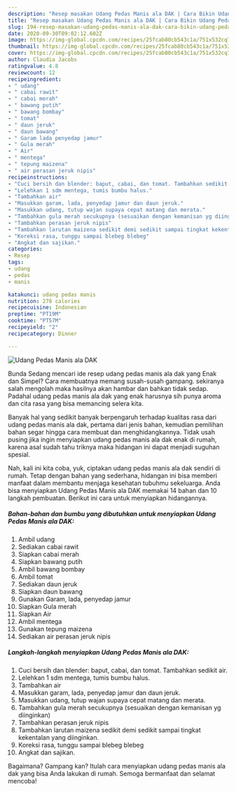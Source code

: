 ```yaml
---
description: "Resep masakan Udang Pedas Manis ala DAK | Cara Bikin Udang Pedas Manis ala DAK Yang Paling Enak"
title: "Resep masakan Udang Pedas Manis ala DAK | Cara Bikin Udang Pedas Manis ala DAK Yang Paling Enak"
slug: 194-resep-masakan-udang-pedas-manis-ala-dak-cara-bikin-udang-pedas-manis-ala-dak-yang-paling-enak
date: 2020-09-30T09:02:12.602Z
image: https://img-global.cpcdn.com/recipes/25fcab80cb543c1a/751x532cq70/udang-pedas-manis-ala-dak-foto-resep-utama.jpg
thumbnail: https://img-global.cpcdn.com/recipes/25fcab80cb543c1a/751x532cq70/udang-pedas-manis-ala-dak-foto-resep-utama.jpg
cover: https://img-global.cpcdn.com/recipes/25fcab80cb543c1a/751x532cq70/udang-pedas-manis-ala-dak-foto-resep-utama.jpg
author: Claudia Jacobs
ratingvalue: 4.8
reviewcount: 12
recipeingredient:
- " udang"
- " cabai rawit"
- " cabai merah"
- " bawang putih"
- " bawang bombay"
- " tomat"
- " daun jeruk"
- " daun bawang"
- " Garam lada penyedap jamur"
- " Gula merah"
- " Air"
- " mentega"
- " tepung maizena"
- " air perasan jeruk nipis"
recipeinstructions:
- "Cuci bersih dan blender: baput, cabai, dan tomat. Tambahkan sedikit air."
- "Lelehkan 1 sdm mentega, tumis bumbu halus."
- "Tambahkan air"
- "Masukkan garam, lada, penyedap jamur dan daun jeruk."
- "Masukkan udang, tutup wajan supaya cepat matang dan merata."
- "Tambahkan gula merah secukupnya (sesuaikan dengan kemanisan yg diinginkan)"
- "Tambahkan perasan jeruk nipis"
- "Tambahkan larutan maizena sedikit demi sedikit sampai tingkat kekentalan yang diinginkan."
- "Koreksi rasa, tunggu sampai blebeg blebeg"
- "Angkat dan sajikan."
categories:
- Resep
tags:
- udang
- pedas
- manis

katakunci: udang pedas manis 
nutrition: 278 calories
recipecuisine: Indonesian
preptime: "PT19M"
cooktime: "PT57M"
recipeyield: "2"
recipecategory: Dinner

---
```



![Udang Pedas Manis ala DAK](https://img-global.cpcdn.com/recipes/25fcab80cb543c1a/751x532cq70/udang-pedas-manis-ala-dak-foto-resep-utama.jpg)

Bunda Sedang mencari ide resep udang pedas manis ala dak yang Enak dan Simpel? Cara membuatnya memang susah-susah gampang. sekiranya salah mengolah maka hasilnya akan hambar dan bahkan tidak sedap. Padahal udang pedas manis ala dak yang enak harusnya sih punya aroma dan cita rasa yang bisa memancing selera kita.



Banyak hal yang sedikit banyak berpengaruh terhadap kualitas rasa dari udang pedas manis ala dak, pertama dari jenis bahan, kemudian pemilihan bahan segar hingga cara membuat dan menghidangkannya. Tidak usah pusing jika ingin menyiapkan udang pedas manis ala dak enak di rumah, karena asal sudah tahu triknya maka hidangan ini dapat menjadi suguhan spesial.


Nah, kali ini kita coba, yuk, ciptakan udang pedas manis ala dak sendiri di rumah. Tetap dengan bahan yang sederhana, hidangan ini bisa memberi manfaat dalam membantu menjaga kesehatan tubuhmu sekeluarga. Anda bisa menyiapkan Udang Pedas Manis ala DAK memakai 14 bahan dan 10 langkah pembuatan. Berikut ini cara untuk menyiapkan hidangannya.

<!--inarticleads1-->

##### Bahan-bahan dan bumbu yang dibutuhkan untuk menyiapkan Udang Pedas Manis ala DAK:

1. Ambil  udang
1. Sediakan  cabai rawit
1. Siapkan  cabai merah
1. Siapkan  bawang putih
1. Ambil  bawang bombay
1. Ambil  tomat
1. Sediakan  daun jeruk
1. Siapkan  daun bawang
1. Gunakan  Garam, lada, penyedap jamur
1. Siapkan  Gula merah
1. Siapkan  Air
1. Ambil  mentega
1. Gunakan  tepung maizena
1. Sediakan  air perasan jeruk nipis




<!--inarticleads2-->

##### Langkah-langkah menyiapkan Udang Pedas Manis ala DAK:

1. Cuci bersih dan blender: baput, cabai, dan tomat. Tambahkan sedikit air.
1. Lelehkan 1 sdm mentega, tumis bumbu halus.
1. Tambahkan air
1. Masukkan garam, lada, penyedap jamur dan daun jeruk.
1. Masukkan udang, tutup wajan supaya cepat matang dan merata.
1. Tambahkan gula merah secukupnya (sesuaikan dengan kemanisan yg diinginkan)
1. Tambahkan perasan jeruk nipis
1. Tambahkan larutan maizena sedikit demi sedikit sampai tingkat kekentalan yang diinginkan.
1. Koreksi rasa, tunggu sampai blebeg blebeg
1. Angkat dan sajikan.




Bagaimana? Gampang kan? Itulah cara menyiapkan udang pedas manis ala dak yang bisa Anda lakukan di rumah. Semoga bermanfaat dan selamat mencoba!
